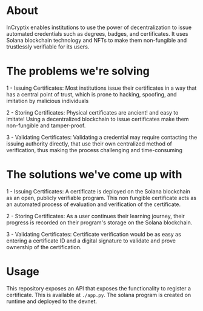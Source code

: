 # About

InCryptix enables institutions to use the power of decentralization to issue automated credentials such as degrees, badges, and certificates. It uses Solana blockchain technology and NFTs to make them non-fungible and trustlessly verifiable for its users.

# The problems we're solving

1 - Issuing Certificates: Most institutions issue their certificates in a way that has a central point of trust, which is prone to hacking, spoofing, and imitation by malicious individuals

2 - Storing Certificates: Physical certificates are ancient! and easy to imitate! Using a decentralized blockchain to issue certificates make them non-fungible and tamper-proof.

3 - Validating Certificates: Validating a credential may require contacting the issuing authority directly, that use their own centralized method of verification, thus making the process challenging and time-consuming

# The solutions we've come up with

1 - Issuing Certificates: A certificate is deployed on the Solana blockchain as an open, publicly verifiable program. This non fungible certificate acts as an automated process of evaluation and verification of the certificate.

2 - Storing Certificates: As a user continues their learning journey, their progress is recorded on their program's storage on the Solana blockchain.

3 - Validating Certificates: Certificate verification would be as easy as entering a certificate ID and a digital signature to validate and prove ownership of the certification.

# Usage

This repository exposes an API that exposes the functionality to register a certificate. This is available at ```./app.py```. The solana program is created on runtime and deployed to the devnet.

